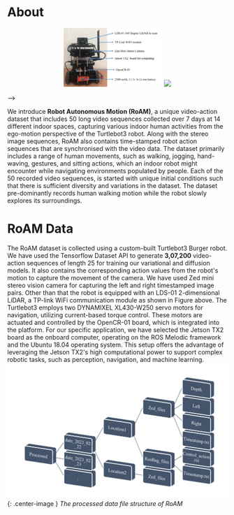 # About
<p align="center">
  <img src="https://github.com/meenakshisarkar/Motion-Prediction-and-Planning/blob/updated/images/fig_roman_burger_mod.png" width="45%" />
  <img src="https://github.com/meenakshisarkar/Motion-Prediction-and-Planning/blob/updated/images/fig_roman_intro_mod.jpg" width="45%" />
</p>

<!-- ![**Turtlebot3**](https://github.com/meenakshisarkar/Motion-Prediction-and-Planning/blob/updated/images/fig_roman_burger_mod.png){:height="150" width="300"} ![RoAM Collection Process](https://github.com/meenakshisarkar/Motion-Prediction-and-Planning/blob/updated/images/fig_roman_intro_mod.jpg){:height="250" width="250"}
<!---[edit my file](/images/fig_roman_burger_mod.png){: .center-image }
*Turtlebot3* ---> -->

We introduce **Robot Autonomous Motion (RoAM)**, a unique video-action dataset that includes 50 long video sequences collected over 7 days at 14 different indoor spaces, capturing various indoor human activities from the ego-motion perspective of the Turtlebot3 robot. Along with the stereo image sequences, RoAM also contains time-stamped robot action sequences that are synchronised with the video data. The dataset primarily includes a range of human movements, such as walking, jogging, hand-waving, gestures, and sitting actions, which an indoor robot might encounter while navigating environments populated by people. Each of the 50 recorded video sequences, is started with unique initial conditions such that there is sufficient diversity and variations in the dataset. The dataset pre-dominantly records human walking motion while the robot slowly explores its surroundings. 
<!---The dataset also includes synchronized records of the LiDAR scan and all control actions taken by the robot as it navigates around static and moving human agents. The unique dataset provides an opportunity to develop and benchmark new visual prediction frameworks that can predict future image frames based on the action taken by the recording agent in partially observable scenarios or cases where the imaging sensor is mounted on a moving platform. --->



# RoAM Data

The RoAM dataset is collected using a custom-built Turtlebot3 Burger robot. We have used the Tensorflow Dataset API to generate **3,07,200** video-action sequences of length 25 for training our variational and diffusion models. It also contains the corresponding action values from the robot's motion to capture the movement of the camera.  We have used Zed mini stereo vision camera for capturing the left and right timestamped image pairs. Other than that the robot is equipped with an LDS-01 2-dimensional LiDAR, a TP-link WiFi communication module as shown in Figure above. The Turtlebot3 employs two DYNAMIXEL XL430-W250 servo motors for navigation, utilizing current-based torque control. These motors are actuated and controlled by the OpenCR-01 board, which is integrated into the platform. For our specific application, we have selected the Jetson TX2 board as the onboard computer, operating on the ROS Melodic framework and the Ubuntu 18.04 operating system. This setup offers the advantage of leveraging the Jetson TX2's high computational power to support complex robotic tasks, such as perception, navigation, and machine learning. 
![](https://github.com/meenakshisarkar/Motion-Prediction-and-Planning/blob/updated/images/fig_roman_processed_data.png){: .center-image }
*The processed data file structure of RoAM*


